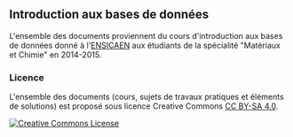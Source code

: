 ## Introduction aux bases de données

L'ensemble des documents proviennent du cours d'introduction aux bases de données donné à l'[ENSICAEN](http://www.ensicaen.fr) aux étudiants de la spécialité "Matériaux et Chimie" en 2014-2015.

### Licence

L'ensemble des documents (cours, sujets de travaux pratiques et éléments de solutions) est proposé sous licence Creative Commons [CC BY-SA 4.0](https://creativecommons.org/licenses/by-sa/4.0/).

[![Creative Commons License](http://i.creativecommons.org/l/by-nc-nd/3.0/88x31.png)](https://creativecommons.org/licenses/by-sa/4.0/)
